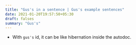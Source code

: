 ```yaml
---
title: "Gus's in a sentence | Gus's example sentences"
date: 2021-01-20T19:57:50+05:30
draft: falses
summary: "Gus's"
---
```

- With `gus's` id, it can be like hibernation inside the autodoc.
                 
